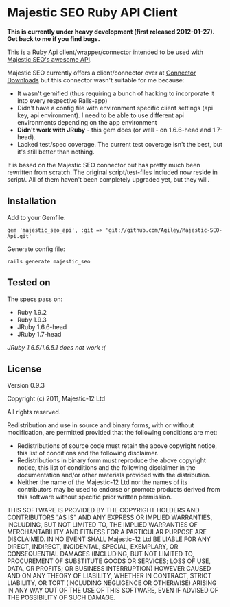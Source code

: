# Majestic SEO Ruby API Client #

**This is currently under heavy development (first released 2012-01-27). Get back to me if you find bugs.**

This is a Ruby Api client/wrapper/connector intended to be used with [Majestic SEO's awesome API](http://developer-support.majesticseo.com/).

Majestic SEO currently offers a client/connector over at [Connector Downloads](http://developer-support.majesticseo.com/connectors/downloads/) but this connector wasn't suitable for me because:

* It wasn't gemified (thus requiring a bunch of hacking to incorporate it into every respective Rails-app)
* Didn't have a config file with environment specific client settings (api key, api environment). I need to be able to use different api environments depending on the app environment
* **Didn't work with JRuby** - this gem does (or well - on 1.6.6-head and 1.7-head).
* Lacked test/spec coverage. The current test coverage isn't the best, but it's still better than nothing.

It is based on the Majestic SEO connector but has pretty much been rewritten from scratch.
The original script/test-files included now reside in script/. All of them haven't been completely upgraded yet, but they will.

## Installation ##
Add to your Gemfile:
```
gem 'majestic_seo_api', :git => 'git://github.com/Agiley/Majestic-SEO-Api.git'
```

Generate config file:
```
rails generate majestic_seo
```

## Tested on ##
The specs pass on:

* Ruby 1.9.2
* Ruby 1.9.3
* JRuby 1.6.6-head
* JRuby 1.7-head

*JRuby 1.6.5/1.6.5.1 does not work :(*

## License ##
Version 0.9.3

Copyright (c) 2011, Majestic-12 Ltd

All rights reserved.

Redistribution and use in source and binary forms, with or without
modification, are permitted provided that the following conditions are met:

* Redistributions of source code must retain the above copyright notice, this list of conditions and the following disclaimer.
* Redistributions in binary form must reproduce the above copyright notice, this list of conditions and the following disclaimer in the documentation and/or other materials provided with the distribution.
* Neither the name of the Majestic-12 Ltd nor the names of its contributors may be used to endorse or promote products derived from this software without specific prior written permission.

THIS SOFTWARE IS PROVIDED BY THE COPYRIGHT HOLDERS AND CONTRIBUTORS "AS IS" AND
ANY EXPRESS OR IMPLIED WARRANTIES, INCLUDING, BUT NOT LIMITED TO, THE IMPLIED
WARRANTIES OF MERCHANTABILITY AND FITNESS FOR A PARTICULAR PURPOSE ARE
DISCLAIMED. IN NO EVENT SHALL Majestic-12 Ltd BE LIABLE FOR ANY
DIRECT, INDIRECT, INCIDENTAL, SPECIAL, EXEMPLARY, OR CONSEQUENTIAL DAMAGES
(INCLUDING, BUT NOT LIMITED TO, PROCUREMENT OF SUBSTITUTE GOODS OR SERVICES;
LOSS OF USE, DATA, OR PROFITS; OR BUSINESS INTERRUPTION) HOWEVER CAUSED AND
ON ANY THEORY OF LIABILITY, WHETHER IN CONTRACT, STRICT LIABILITY, OR TORT
(INCLUDING NEGLIGENCE OR OTHERWISE) ARISING IN ANY WAY OUT OF THE USE OF THIS
SOFTWARE, EVEN IF ADVISED OF THE POSSIBILITY OF SUCH DAMAGE.

